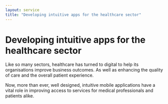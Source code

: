 ```yaml
---
layout: service
title: "Developing intuitive apps for the healthcare sector"
---
```

# Developing intuitive apps for the healthcare sector
Like so many sectors, healthcare has turned to digital to help its organisations improve business outcomes. As well as enhancing the quality of care and the overall patient experience.

Now, more than ever, well designed, intuitive mobile applications have a vital role in improving access to services for medical professionals and patients alike.